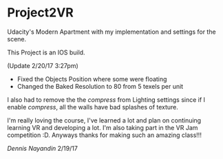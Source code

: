 # Project2VR
Udacity's Modern Apartment with my implementation and settings for the scene.

This Project is an IOS build.

(Update 2/20/17 3:27pm)
- Fixed the Objects Position where some were floating
- Changed the Baked Resolution to 80 from 5 texels per unit


I also had to remove the the *compress* from Lighting settings since if I enable *compress*, all the walls have bad splashes of texture.

I'm really loving the course, I've learned a lot and plan on continuing learning VR and developing a lot.
I'm also taking part in the VR Jam competition :D. Anyways thanks for making such an amazing class!!!

*Dennis Nayandin* 2/19/17
